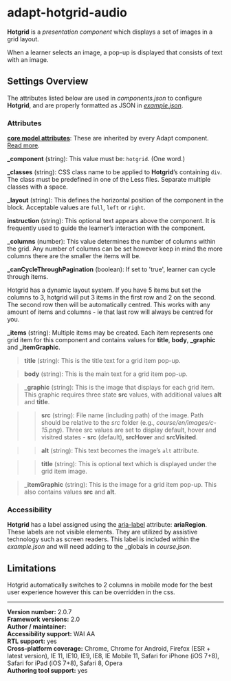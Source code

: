 # adapt-hotgrid-audio

**Hotgrid** is a *presentation component* which displays a set of images in a grid layout.

When a learner selects an image, a pop-up is displayed that consists of text with an image.

## Settings Overview

The attributes listed below are used in *components.json* to configure **Hotgrid**, and are properly formatted as JSON in [*example.json*](https://github.com/deltanet/adapt-hotgrid-audio/blob/master/example.json).

### Attributes

[**core model attributes**](https://github.com/adaptlearning/adapt_framework/wiki/Core-model-attributes): These are inherited by every Adapt component. [Read more](https://github.com/adaptlearning/adapt_framework/wiki/Core-model-attributes).

**_component** (string): This value must be: `hotgrid`. (One word.)

**_classes** (string): CSS class name to be applied to **Hotgrid**’s containing `div`. The class must be predefined in one of the Less files. Separate multiple classes with a space.

**_layout** (string): This defines the horizontal position of the component in the block. Acceptable values are `full`, `left` or `right`.  

**instruction** (string): This optional text appears above the component. It is frequently used to guide the learner’s interaction with the component.  

**_columns** (number): This value determines the number of columns within the grid. Any number of columns can be set however keep in mind the more columns there are the smaller the items will be.

**_canCycleThroughPagination** (boolean): If set to 'true', learner can cycle through items.

Hotgrid has a dynamic layout system. If you have 5 items but set the columns to 3, hotgrid will put 3 items in the first row and 2 on the second. The second row then will be automatically centred. This works with any amount of items and columns - ie that last row will always be centred for you.

**_items** (string): Multiple items may be created. Each item represents one grid item for this component and contains values for **title**, **body**, **_graphic** and **_itemGraphic**.

>**title** (string): This is the title text for a grid item pop-up.

>**body** (string): This is the main text for a grid item pop-up.

>**_graphic** (string): This is the image that displays for each grid item. This graphic requires three state **src** values, with additional values **alt** and **title**.

>>**src** (string): File name (including path) of the image. Path should be relative to the *src* folder (e.g., *course/en/images/c-15.png*). Three src values are set to display default, hover and visitred states - **src** (default), **srcHover** and **srcVisited**.

>>**alt** (string): This text becomes the image’s `alt` attribute.

>>**title** (string): This is optional text which is displayed under the grid item image.

>**_itemGraphic** (string): This is the image for a grid item pop-up. This also contains values **src** and **alt**.

### Accessibility
**Hotgrid** has a label assigned using the [aria-label](https://github.com/adaptlearning/adapt_framework/wiki/Aria-Labels) attribute: **ariaRegion**. These labels are not visible elements. They are utilized by assistive technology such as screen readers. This label is included within the *example.json* and will need adding to the _globals in *course.json*.

## Limitations

Hotgrid automatically switches to 2 columns in mobile mode for the best user experience however this can be overridden in the css.


----------------------------
**Version number:**  2.0.7  
**Framework versions:**  2.0     
**Author / maintainer:**   
**Accessibility support:** WAI AA   
**RTL support:** yes  
**Cross-platform coverage:** Chrome, Chrome for Android, Firefox (ESR + latest version), IE 11, IE10, IE9, IE8, IE Mobile 11, Safari for iPhone (iOS 7+8), Safari for iPad (iOS 7+8), Safari 8, Opera  
**Authoring tool support:** yes  
